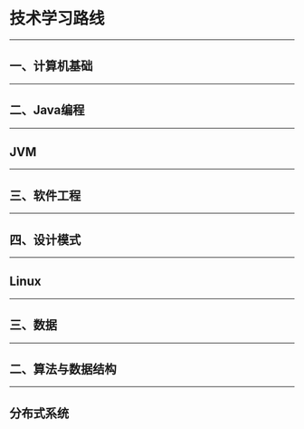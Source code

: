 # 技术学习路线
---
## 一、计算机基础
--- 
## 二、Java编程
--- 
## JVM
--- 
## 三、软件工程
--- 
## 四、设计模式
--- 
## Linux
--- 
## 三、数据
--- 
## 二、算法与数据结构
--- 
## 分布式系统
